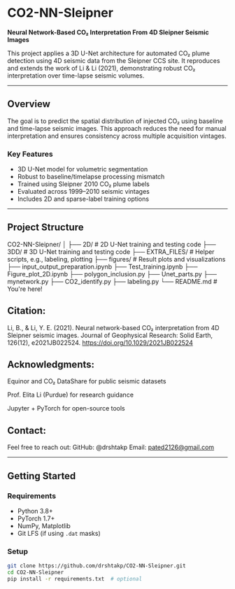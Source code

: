 # CO2-NN-Sleipner

**Neural Network-Based CO₂ Interpretation From 4D Sleipner Seismic Images**

This project applies a 3D U-Net architecture for automated CO₂ plume detection using 4D seismic data from the Sleipner CCS site. It reproduces and extends the work of Li & Li (2021), demonstrating robust CO₂ interpretation over time-lapse seismic volumes.

---

## Overview

The goal is to predict the spatial distribution of injected CO₂ using baseline and time-lapse seismic images. This approach reduces the need for manual interpretation and ensures consistency across multiple acquisition vintages.

### Key Features

- 3D U-Net model for volumetric segmentation
- Robust to baseline/timelapse processing mismatch
- Trained using Sleipner 2010 CO₂ plume labels
- Evaluated across 1999–2010 seismic vintages
- Includes 2D and sparse-label training options

---

## Project Structure

CO2-NN-Sleipner/
│
├── 2D/ # 2D U-Net training and testing code
├── 3DD/ # 3D U-Net training and testing code
├── EXTRA_FILES/ # Helper scripts, e.g., labeling, plotting
├── figures/ # Result plots and visualizations
├── input_output_preparation.ipynb
├── Test_training.ipynb
├── Figure_plot_2D.ipynb
├── polygon_inclusion.py
├── Unet_parts.py
├── mynetwork.py
├── CO2_identify.py
├── labeling.py
└── README.md # You're here!

## Citation:
Li, B., & Li, Y. E. (2021). Neural network-based CO₂ interpretation from 4D Sleipner seismic images. Journal of Geophysical Research: Solid Earth, 126(12), e2021JB022524. https://doi.org/10.1029/2021JB022524

## Acknowledgments:
Equinor and CO₂ DataShare for public seismic datasets

Prof. Elita Li (Purdue) for research guidance

Jupyter + PyTorch for open-source tools

## Contact:
Feel free to reach out:
GitHub: @drshtakp
Email: pated2126@gmail.com

---

## Getting Started

### Requirements

- Python 3.8+
- PyTorch 1.7+
- NumPy, Matplotlib
- Git LFS (if using `.dat` masks)

### Setup

```bash
git clone https://github.com/drshtakp/CO2-NN-Sleipner.git
cd CO2-NN-Sleipner
pip install -r requirements.txt  # optional
